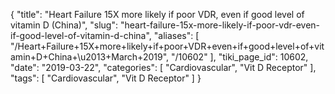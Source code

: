 {
    "title": "Heart Failure 15X more likely if poor VDR, even if good level of vitamin D (China)",
    "slug": "heart-failure-15x-more-likely-if-poor-vdr-even-if-good-level-of-vitamin-d-china",
    "aliases": [
        "/Heart+Failure+15X+more+likely+if+poor+VDR+even+if+good+level+of+vitamin+D+China+\u2013+March+2019",
        "/10602"
    ],
    "tiki_page_id": 10602,
    "date": "2019-03-22",
    "categories": [
        "Cardiovascular",
        "Vit D Receptor"
    ],
    "tags": [
        "Cardiovascular",
        "Vit D Receptor"
    ]
}